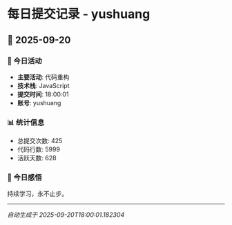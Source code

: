 # 每日提交记录 - yushuang

## 📅 2025-09-20

### 🎯 今日活动
- **主要活动**: 代码重构
- **技术栈**: JavaScript
- **提交时间**: 18:00:01
- **账号**: yushuang

### 📊 统计信息
- 总提交次数: 425
- 代码行数: 5999
- 活跃天数: 628

### 💭 今日感悟
持续学习，永不止步。

---
*自动生成于 2025-09-20T18:00:01.182304*
